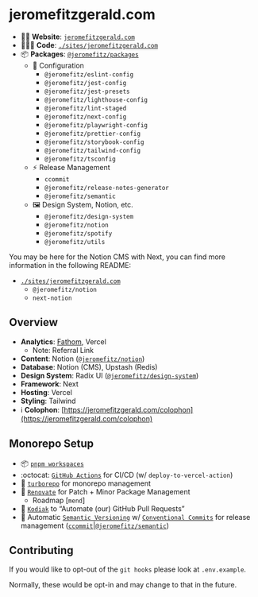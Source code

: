 # jeromefitzgerald.com

- 👱🏻️ **Website**: [`jeromefitzgerald.com`](https://jeromefitzgerald.com)
- 🧑🏼‍💻️ **Code**: [`./sites/jeromefitzgerald.com`](https://github.com/JeromeFitz/websites/tree/main/sites/jeromefitzgerald.com)
- 📦️ **Packages**: [`@jeromefitz/packages`](https://github.com/JeromeFitz/packages)
  - 🔧 Configuration
    - `@jeromefitz/eslint-config`
    - `@jeromefitz/jest-config`
    - `@jeromefitz/jest-presets`
    - `@jeromefitz/lighthouse-config`
    - `@jeromefitz/lint-staged`
    - `@jeromefitz/next-config`
    - `@jeromefitz/playwright-config`
    - `@jeromefitz/prettier-config`
    - `@jeromefitz/storybook-config`
    - `@jeromefitz/tailwind-config`
    - `@jeromefitz/tsconfig`
  - ⚡ Release Management
    - `ccommit`
    - `@jeromefitz/release-notes-generator`
    - `@jeromefitz/semantic`
  - 🖼️ Design System, Notion, etc.
    - `@jeromefitz/design-system`
    - `@jeromefitz/notion`
    - `@jeromefitz/spotify`
    - `@jeromefitz/utils`

You may be here for the Notion CMS with Next, you can find more information in the following README:

- [`./sites/jeromefitzgerald.com`](https://github.com/JeromeFitz/websites/tree/main/sites/jeromefitzgerald.com)
  - `@jeromefitz/notion`
  - `next-notion`

## Overview

- **Analytics**: [Fathom](https://usefathom.com/ref/GKTEFP), Vercel
  - Note: Referral Link
- **Content**: Notion ([`@jeromefitz/notion`](https://github.com/JeromeFitz/packages))
- **Database**: Notion (CMS), Upstash (Redis)
- **Design System**: Radix UI ([`@jeromefitz/design-system`](https://github.com/JeromeFitz/packages))
- **Framework**: Next
- **Hosting**: Vercel
- **Styling**: Tailwind
- ℹ️ **Colophon**: [https://jeromefitzgerald.com/colophon](https://jeromefitzgerald.com/colophon)

## Monorepo Setup

- 📦 [`pnpm workspaces`](https://pnpm.io/pnpm-workspace_yaml)
- :octocat: [`GitHub Actions`](https://github.com/features/actions) for CI/CD (w/ `deploy-to-vercel-action`)
- 🔺️ [`turborepo`](https://github.com/vercel/turborepo) for monorepo management
- 🤖️ [`Renovate`](https://github.com/renovatebot/renovate) for Patch + Minor Package Management
  - Roadmap [`mend`]
- 🤖️ [`Kodiak`](https://kodiakhq.com) to “Automate (our) GitHub Pull Requests”
- 🤖️ Automatic [`Semantic Versioning`](https://semver.org) w/ [`Conventional Commits`](https://www.conventionalcommits.org) for release management ([`ccommit`](https://github.com/JeromeFitz/packages)|[`@jeromefitz/semantic`](https://github.com/JeromeFitz/packages))

## Contributing

If you would like to opt-out of the `git hooks` please look at `.env.example`.

Normally, these would be opt-in and may change to that in the future.
